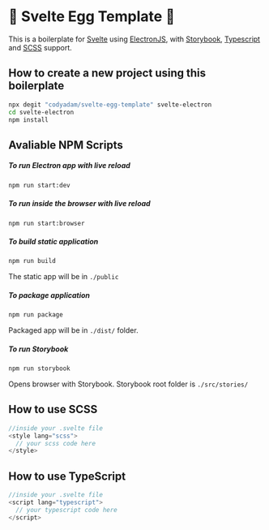 # 🥚 Svelte Egg Template 🥚

This is a boilerplate for [Svelte](https://svelte.dev/) using [ElectronJS](https://electronjs.org/), with [Storybook](https://storybook.js.org/), [Typescript](https://www.typescriptlang.org/) and [SCSS](https://sass-lang.com/) support.

## How to create a new project using this boilerplate

```bash
npx degit "codyadam/svelte-egg-template" svelte-electron
cd svelte-electron
npm install
```

## Avaliable NPM Scripts

##### To run Electron app with live reload

```bash
npm run start:dev
```

##### To run inside the browser with live reload

```bash
npm run start:browser
```

##### To build static application

```bash
npm run build
```

The static app will be in `./public`

##### To package application

```bash
npm run package
```

Packaged app will be in `./dist/` folder.

##### To run Storybook

```bash
npm run storybook
```

Opens browser with Storybook.
Storybook root folder is `./src/stories/`

## How to use SCSS

```javascript
//inside your .svelte file
<style lang="scss"> 
  // your scss code here 
</style>
```

## How to use TypeScript

```javascript
//inside your .svelte file
<script lang="typescript"> 
  // your typescript code here 
</script>
```
